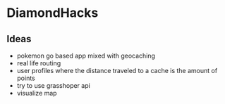 # DiamondHacks
## Ideas
- pokemon go based app mixed with geocaching 
- real life routing 
- user profiles where the distance traveled to a cache is the amount of points 
- try to use grasshoper api 
- visualize map